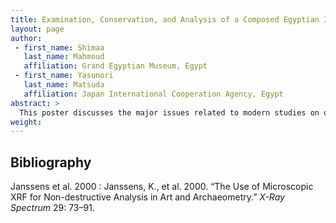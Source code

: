 ```yaml
---
title: Examination, Conservation, and Analysis of a Composed Egyptian Ibis Statue
layout: page
author:
 - first_name: Shimaa
   last_name: Mahmoud
   affiliation: Grand Egyptian Museum, Egypt
 - first_name: Yasunori
   last_name: Matsuda
   affiliation: Japan International Cooperation Agency, Egypt
abstract: >
  This poster discusses the major issues related to modern studies on objects and materials of historical or cultural heritage. These usually involve the use of nondestructive and micro-analytical techniques, which are employed for various purposes and particularly for cultural heritage. The conservation and restoration of materials and artifacts requires analytical methods that can yield information on the chemical nature and composition of selected parts of artifacts to elucidate their provenance; on the state of alteration of the object as a result of short-, medium-, and long-term exposure to environmental conditions; and on the effectiveness of conservation strategies during and after application. This poster describes the application of nondestructive and micro-analytical techniques to an ibis statue of the Late Period in Egyptian civilization, which was excavated from Tuna el-Gabal in Al-Minya Governate by Cairo University in 1946; the object is currently in the inorganic storeroom at Grand Egyptian Museum Conservation Center. It is obvious from visual examination and analytical techniques that the object was made from a variety of materials. Previous interventions showed contemporary support by the wooden base with iron pins and wire, and determined the nature of the corrosion product on the statue’s metal surface (identified by XRD analysis and SEM-EDS). The statue is missing part of a leg, and this poster will discuss possible and suitable ways to extend statue’s life with safe and stable material (Plexiglas), which does not react with any material used in the artifacts of the ancient Egyptian civilization.
weight:
---
```


## Bibliography

Janssens et al. 2000
: Janssens, K., et al. 2000. “The Use of Microscopic XRF for Non-destructive Analysis in Art and Archaeometry.” *X-Ray Spectrum* 29: 73–91.
